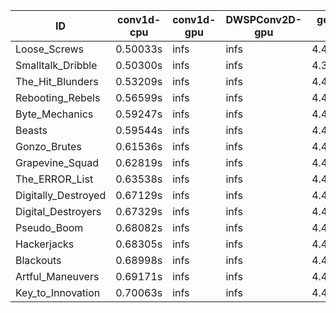|ID|conv1d-cpu|conv1d-gpu|DWSPConv2D-gpu|gemm-gpu|avg|
|-|-|-|-|-|-|
|Loose_Screws|0.50033s|infs|infs|4.42043s|infs|
|Smalltalk_Dribble|0.50300s|infs|infs|4.36074s|infs|
|The_Hit_Blunders|0.53209s|infs|infs|4.42722s|infs|
|Rebooting_Rebels|0.56599s|infs|infs|4.42470s|infs|
|Byte_Mechanics|0.59247s|infs|infs|4.41245s|infs|
|Beasts|0.59544s|infs|infs|4.42054s|infs|
|Gonzo_Brutes|0.61536s|infs|infs|4.40237s|infs|
|Grapevine_Squad|0.62819s|infs|infs|4.42350s|infs|
|The_ERROR_List|0.63538s|infs|infs|4.41199s|infs|
|Digitally_Destroyed|0.67129s|infs|infs|4.43097s|infs|
|Digital_Destroyers|0.67329s|infs|infs|4.40964s|infs|
|Pseudo_Boom|0.68082s|infs|infs|4.40998s|infs|
|Hackerjacks|0.68305s|infs|infs|4.42469s|infs|
|Blackouts|0.68998s|infs|infs|4.41391s|infs|
|Artful_Maneuvers|0.69171s|infs|infs|4.44940s|infs|
|Key_to_Innovation|0.70063s|infs|infs|4.40253s|infs|
